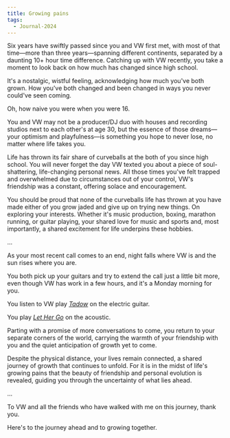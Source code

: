 ```yaml
---
title: Growing pains
tags:
  - Journal-2024
---
```

Six years have swiftly passed since you and VW first met, with most of that time—more than three years—spanning different continents, separated by a daunting 10+ hour time difference. Catching up with VW recently, you take a moment to look back on how much has changed since high school. 

It's a nostalgic, wistful feeling, acknowledging how much you've both grown. How you've both changed and been changed in ways you never could've seen coming. 

Oh, how naive you were when you were 16. 

You and VW may not be a producer/DJ duo with houses and recording studios next to each other's at age 30, but the essence of those dreams—your optimism and playfulness—is something you hope to never lose, no matter where life takes you. 

Life has thrown its fair share of curveballs at the both of you since high school. You will never forget the day VW texted you about a piece of soul-shattering, life-changing personal news. All those times you've felt trapped and overwhelmed due to circumstances out of your control, VW's friendship was a constant, offering solace and encouragement.

You should be proud that none of the curveballs life has thrown at you have made either of you grow jaded and give up on trying new things. On exploring your interests. Whether it's music production, boxing, marathon running, or guitar playing, your shared love for music and sports and, most importantly, a shared excitement for life underpins these hobbies. 

...

As your most recent call comes to an end, night falls where VW is and the sun rises where you are. 

You both pick up your guitars and try to extend the call just a little bit more, even though VW has work in a few hours, and it's a Monday morning for you. 

You listen to VW play *[Tadow](https://www.youtube.com/watch?v=hC8CH0Z3L54)* on the electric guitar. 

You play *[Let Her Go](https://www.youtube.com/watch?v=RBumgq5yVrA)* on the acoustic.

Parting with a promise of more conversations to come, you return to your separate corners of the world, carrying the warmth of your friendship with you and the quiet anticipation of growth yet to come. 

Despite the physical distance, your lives remain connected, a shared journey of growth that continues to unfold. For it is in the midst of life's growing pains that the beauty of friendship and personal evolution is revealed, guiding you through the uncertainty of what lies ahead.

...

To VW and all the friends who have walked with me on this journey, thank you.

Here's to the journey ahead and to growing together.







